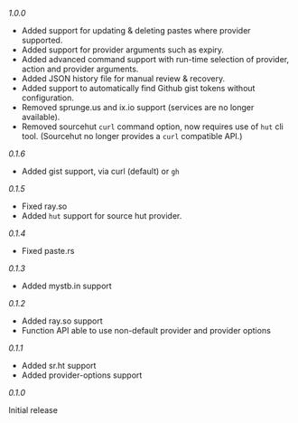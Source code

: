 *1.0.0*

- Added support for updating & deleting pastes where provider supported.
- Added support for provider arguments such as expiry.
- Added advanced command support with run-time selection of provider, action
  and provider arguments.
- Added JSON history file for manual review & recovery.
- Added support to automatically find Github gist tokens without configuration.
- Removed sprunge.us and ix.io support (services are no longer available).
- Removed sourcehut `curl` command option, now requires use of `hut` cli tool.
  (Sourcehut no longer provides a `curl` compatible API.)

*0.1.6*

- Added gist support, via curl (default) or `gh`

*0.1.5*

- Fixed ray.so
- Added `hut` support for source hut provider.

*0.1.4*

- Fixed paste.rs

*0.1.3*

- Added mystb.in support

*0.1.2*

- Added ray.so support
- Function API able to use non-default provider and provider options

*0.1.1*

- Added sr.ht support
- Added provider-options support

*0.1.0*

Initial release
